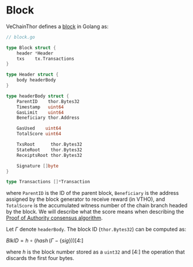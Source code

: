 
#  Block
VeChainThor defines a [block](https://github.com/vechain/thor/blob/master/block/block.go) in Golang as:

```go
// block.go

type Block struct {
	header *Header
	txs    tx.Transactions
}

type Header struct {
	body headerBody
}

type headerBody struct {
	ParentID    thor.Bytes32
	Timestamp   uint64
	GasLimit    uint64
	Beneficiary thor.Address

	GasUsed    uint64
	TotalScore uint64

	TxsRoot      thor.Bytes32
	StateRoot    thor.Bytes32
	ReceiptsRoot thor.Bytes32

	Signature []byte
}

type Transactions []*Transaction
```

where `ParentID` is the ID of the parent block, `Beneficiary` is the address assigned by the block generator to receive reward (in VTHO), and `TotalScore` is the accumulated witness number of the chain branch headed by the block. We will describe what the score means when describing the [Proof of Authority consensus algorithm](./proof-of-authority.md).

Let $\Gamma$ denote `headerBody`. The block ID (`thor.Bytes32`) can be computed as:

 $BlkID = h \circ \big(hash\,(\Gamma-\{sig\})\big)[4:]$

where $h$ is the block number stored as a `uint32` and $[4:]$ the operation that discards the first four bytes.